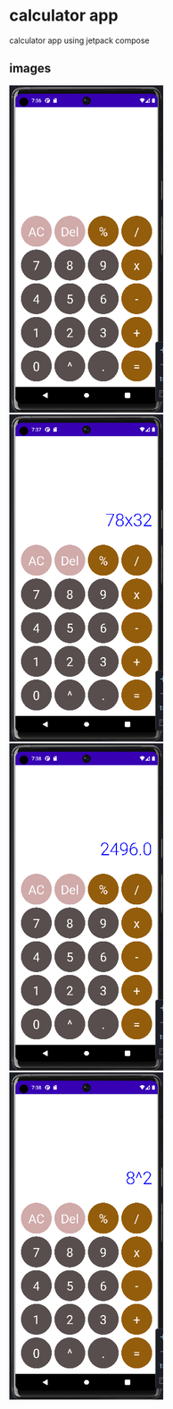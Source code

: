 # calculator app 

calculator app using jetpack compose

## images 
![alt text](app/src/main/res/drawable/image1.png)
![alt text](app/src/main/res/drawable/image2.png)
![alt text](app/src/main/res/drawable/image3.png)
![alt text](app/src/main/res/drawable/image4.png)